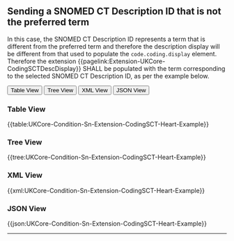 ## Sending a SNOMED CT Description ID that is not the preferred term

In this case, the SNOMED CT Description ID represents a term that is different from the preferred term and therefore the description display will be different from that used to populate the <code>code.coding.display</code> element. Therefore the extension {{pagelink:Extension-UKCore-CodingSCTDescDisplay}} SHALL be populated with the term corresponding to the selected SNOMED CT Description ID, as per the example below.

<div class="tab">
 <button class="tablinks active" onclick="openTab(event, 'Table View')">Table View</button>
 <button class="tablinks" onclick="openTab(event, 'Tree View')">Tree View</button>
 <button class="tablinks" onclick="openTab(event, 'XML View')">XML View</button>
 <button class="tablinks" onclick="openTab(event, 'JSON View')">JSON View</button>
</div>

<div id="Table View" class="tabcontent" style="display:block">
  <h3>Table View</h3>
{{table:UKCore-Condition-Sn-Extension-CodingSCT-Heart-Example}}
</div>

<div id="Tree View" class="tabcontent">
  <h3>Tree View</h3>
{{tree:UKCore-Condition-Sn-Extension-CodingSCT-Heart-Example}}
</div>

<div id="XML View" class="tabcontent">
  <h3>XML View</h3>
{{xml:UKCore-Condition-Sn-Extension-CodingSCT-Heart-Example}}
</div>

<div id="JSON View" class="tabcontent">
  <h3>JSON View</h3>
{{json:UKCore-Condition-Sn-Extension-CodingSCT-Heart-Example}}
</div>

---
